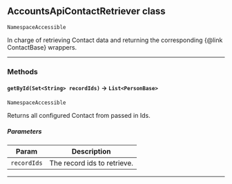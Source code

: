 ## AccountsApiContactRetriever class

`NamespaceAccessible`

In charge of retrieving Contact data and returning the corresponding {@link ContactBase} wrappers.

---
### Methods
<!-- panels:start -->
<!-- div:left-panel -->
#### `getById(Set<String> recordIds)` → `List<PersonBase>`

`NamespaceAccessible`

Returns all configured Contact from passed in Ids.

##### Parameters
|Param|Description|
|-----|-----------|
|`recordIds` |  The record ids to retrieve. |

<!-- panels:end -->
---
